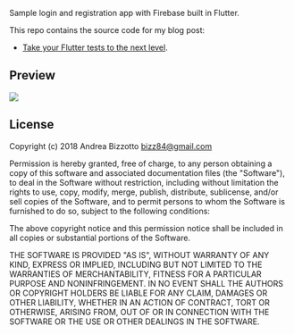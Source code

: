 Sample login and registration app with Firebase built in Flutter.

This repo contains the source code for my blog post:

* [Take your Flutter tests to the next level](https://medium.com/p/e2fb15641809).

## Preview

![](images/writing-testable-code-flutter-sign-in-failed.png)

## License

Copyright (c) 2018 Andrea Bizzotto [bizz84@gmail.com](mailto:bizz84@gmail.com)

Permission is hereby granted, free of charge, to any person obtaining a copy of this software and associated documentation files (the "Software"), to deal in the Software without restriction, including without limitation the rights to use, copy, modify, merge, publish, distribute, sublicense, and/or sell copies of the Software, and to permit persons to whom the Software is furnished to do so, subject to the following conditions:

The above copyright notice and this permission notice shall be included in all copies or substantial portions of the Software.

THE SOFTWARE IS PROVIDED "AS IS", WITHOUT WARRANTY OF ANY KIND, EXPRESS OR IMPLIED, INCLUDING BUT NOT LIMITED TO THE WARRANTIES OF MERCHANTABILITY, FITNESS FOR A PARTICULAR PURPOSE AND NONINFRINGEMENT. IN NO EVENT SHALL THE AUTHORS OR COPYRIGHT HOLDERS BE LIABLE FOR ANY CLAIM, DAMAGES OR OTHER LIABILITY, WHETHER IN AN ACTION OF CONTRACT, TORT OR OTHERWISE, ARISING FROM, OUT OF OR IN CONNECTION WITH THE SOFTWARE OR THE USE OR OTHER DEALINGS IN THE SOFTWARE.

